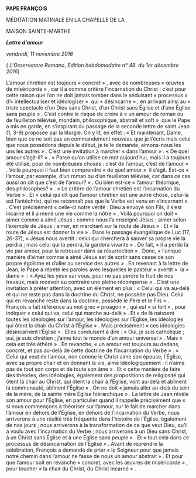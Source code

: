 **PAPE FRANÇOIS**

MÉDITATION MATINALE EN LA CHAPELLE DE LA

MAISON SAINTE-MARTHE

***Lettre d'amour***

*vendredi, 11 novembre 2016*

( *L'Osservatore Romano*, *Édition hebdomadaire n° 48  du 1er décembre 2016*)

L’amour chrétien est toujours « concret » , avec de nombreuses « œuvres de miséricorde » , car il a comme critère l’incarnation du Christ ; c’est pour cette raison que l’on ne doit jamais tomber dans le séduisant « processus »  d’« intellectualiser et idéologiser »  qui « désincarne » , en arrivant ainsi au « triste spectacle d’un Dieu sans Christ, d’un Christ sans Église et d’une Église sans peuple » . C’est contre le risque de croire à « un amour de roman ou de feuilleton télévisé, mondain, philosophique, abstrait et soft »  que le Pape a mis en garde, en s’inspirant du passage de la seconde lettre de saint Jean (1, 3-9) proposée par la liturgie. On y lit, en effet : « Et maintenant, Dame, bien que ce ne soit pas un commandement nouveau que je t’écris mais celui que nous possédons depuis le début, je te le demande, aimons-nous les uns les autres » . C’est une invitation à marcher « dans l’amour » . « De quel amour s’agit-il? » . « Parce qu’on utilise ce mot aujourd’hui, mais il a toujours été utilisé, pour de nombreuses choses : c’est de l’amour, c’est de l’amour » . Voilà pourquoi il faut bien comprendre « de quel amour »  il s’agit. Est-ce « l’amour, par exemple, d’un roman ou d’un feuilleton télévisé, car dans ce cas aussi on dit que c’est de l’amour? » . Ou bien est-ce « l’amour théorique, des philosophes? » . « Le critère de l’amour chrétien est l’incarnation du Verbe » . Et « celui qui dit que l’amour chrétien est une autre chose, celui-là est l’antéchrist, qui ne reconnaît pas que le Verbe est venu en s’incarnant » . C’est précisément « celle-ci notre vérité : Dieu a envoyé son Fils, il s’est incarné et il a mené une vie comme la nôtre » . Voilà pourquoi on doit « aimer comme a aimé Jésus ; comme nous l’a enseigné Jésus ; aimer selon l’exemple de Jésus ; aimer, en marchant sur la route de Jésus » . Et « la route de Jésus est donner la vie » . Dans le passage évangélique de Luc (17, 26-37), « Jésus nous avertit : celui qui cherchera à sauver sa propre vie la perdra ; mais celui qui la perdra, la gardera vivante » . De fait, « il a perdu la vie par amour, pour la retrouver dans sa résurrection » . Donc, « l’unique manière d’aimer comme a aimé Jésus est de sortir sans cesse de son propre égoïsme et d’aller au service des autres » . En revenant à la lettre de Jean, le Pape a répété les paroles avec lesquelles le pasteur « avertit »  la « dame »  : « Ayez les yeux sur vous, pour ne pas perdre le fruit de nos travaux, mais recevoir au contraire une pleine récompense » . C’est une invitation à prêter attention, avec un élément en plus : « Celui qui va au-delà et qui ne reste pas dans la doctrine du Christ, ne possède pas Dieu. Celui qui en revanche reste dans la doctrine, possède le Père et le Fils » . François a fait référence au mot grec « proagon » , qui est « si fort » , pour indiquer « celui qui va, celui qui marche au-delà » . Et « de là naissent toutes les idéologies sur l’amour, les idéologies sur l’Église, les idéologies qui ôtent la chair du Christ à l’Église » . Mais précisément « ces idéologies désincarnent l’Église » . Elles conduisent à dire : « Oui, je suis catholique ; oui, je suis chrétien ; j’aime tout le monde d’un amour universel » . Mais « cela est très éthéré » . En revanche, « un amour est toujours au dedans, concret, et pas au-delà de cette doctrine de l’incarnation du Verbe » . « Celui qui veut de l’amour, non comme le Christ aime son épouse, l’Église, avec sa propre chair et en donnant la vie, aime idéologiquement : il n’aime pas de tout son corps et de toute son âme » . Et « cette manière de faire des théories, des idéologies, également des propositions de religiosité qui ôtent la chair au Christ, qui ôtent la chair à l’Église, vont au-delà et abîment la communauté, abîment l’Église » . On ne doit « jamais aller au-delà du sein de la mère, de la sainte mère Église hiérarchique » . La lettre de Jean révèle son amour pour l’Église, en particulier quand il rappelle précisément que « si nous commençons à théoriser sur l’amour, sur le fait de marcher dans l’amour en dehors de l’Église, en dehors de l’incarnation du Verbe, nous arriverons à une réalité très fréquente dans l’histoire de l’Église, également de nos jours ; nous arriverons à la transformation de ce que veut Dieu, qu’il a voulu avec l’incarnation du Verbe ; nous arriverons à un Dieu sans Christ, à un Christ sans Église et à une Église sans peuple » . Et « tout cela dans ce processus de désincarnation de l’Église » . Avant de reprendre la célébration, François a demandé de prier « le Seigneur pour que jamais notre chemin dans l’amour ne fasse de nous un amour abstrait » . Et pour que l’amour soit en revanche « concret, avec les œuvres de miséricorde » , pour toucher « la chair du Christ, du Christ incarné » .